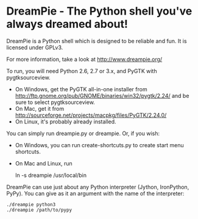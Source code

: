 DreamPie - The Python shell you've always dreamed about!
========================================================

DreamPie is a Python shell which is designed to be reliable and fun. It is licensed under GPLv3.

For more information, take a look at http://www.dreampie.org/

To run, you will need Python 2.6, 2.7 or 3.x, and PyGTK with pygtksourceview.

* On Windows, get the PyGTK all-in-one installer from
  http://ftp.gnome.org/pub/GNOME/binaries/win32/pygtk/2.24/ and be sure to
  select pygtksourceview.
* On Mac, get it from http://sourceforge.net/projects/macpkg/files/PyGTK/2.24.0/
* On Linux, it's probably already installed.

You can simply run dreampie.py or dreampie. Or, if you wish:

* On Windows, you can run create-shortcuts.py to create start menu shortcuts.
* On Mac and Linux, run

    ln -s dreampie /usr/local/bin

DreamPie can use just about any Python interpreter (Jython, IronPython, PyPy).
You can give as it an argument with the name of the interpreter:

    ./dreampie python3
    ./dreampie /path/to/pypy
